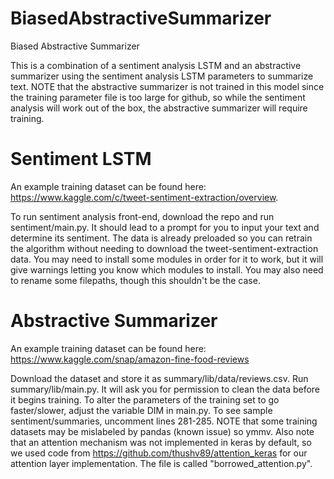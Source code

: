 # BiasedAbstractiveSummarizer
Biased Abstractive Summarizer 

This is a combination of a sentiment analysis LSTM and an abstractive summarizer using the sentiment analysis LSTM parameters to summarize text. NOTE that the abstractive summarizer is not trained in this model since the training parameter file is too large for github, so while the sentiment analysis will work out of the box, the abstractive summarizer will require training. 

# Sentiment LSTM
An example training dataset can be found here: https://www.kaggle.com/c/tweet-sentiment-extraction/overview. 

To run sentiment analysis front-end, download the repo and run sentiment/main.py. It should lead to a prompt for you to input your text and determine its sentiment. The data is already preloaded so you can retrain the algorithm without needing to download the tweet-sentiment-extraction data. You may need to install some modules in order for it to work, but it will give warnings letting you know which modules to install. You may also need to rename some filepaths, though this shouldn't be the case. 

# Abstractive Summarizer 
An example training dataset can be found here: https://www.kaggle.com/snap/amazon-fine-food-reviews

Download the dataset and store it as summary/lib/data/reviews.csv. Run summary/lib/main.py. It will ask you for permission to clean the data before it begins training. To alter the parameters of the training set to go faster/slower, adjust the variable DIM in main.py. To see sample sentiment/summaries, uncomment lines 281-285. NOTE that some training datasets may be mislabeled by pandas (known issue) so ymmv. Also note that an attention mechanism was not implemented in keras by default, so we  used code from https://github.com/thushv89/attention_keras for our attention layer implementation. The file is called "borrowed_attention.py". 



